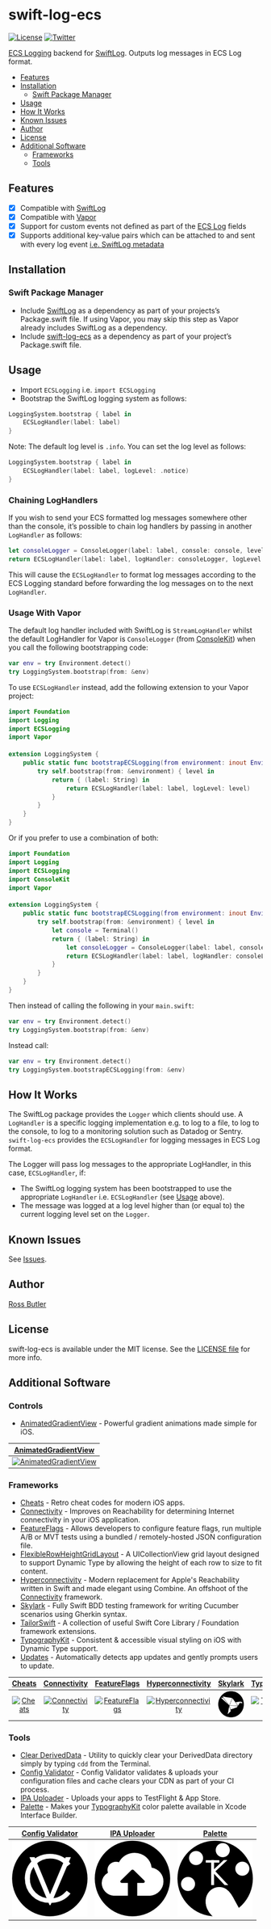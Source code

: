 # swift-log-ecs

[![License](https://img.shields.io/cocoapods/l/Connectivity.svg?style=flat)](http://cocoapods.org/pods/Connectivity)
[![Twitter](https://img.shields.io/badge/twitter-@ross_w_butler-blue.svg?style=flat)](https://twitter.com/ross_w_butler)

[ECS Logging](https://www.elastic.co/guide/en/ecs-logging/overview/current/intro.html) backend for [SwiftLog](https://github.com/apple/swift-log). Outputs log messages in ECS Log format.

- [Features](#features)
- [Installation](#installation)
	- [Swift Package Manager](#swift-package-manager)
- [Usage](#usage)
- [How It Works](#how-it-works)
- [Known Issues](#known-issues)
- [Author](#author)
- [License](#license)
- [Additional Software](#additional-software)
	- [Frameworks](#frameworks)
	- [Tools](#tools)

## Features

- [x] Compatible with [SwiftLog](https://github.com/apple/swift-log)
- [x] Compatible with [Vapor](https://vapor.codes)
- [x] Support for custom events not defined as part of the [ECS Log](https://www.elastic.co/guide/en/ecs/current/ecs-log.html) fields
- [x] Supports additional key-value pairs which can be attached to and sent with every log event [i.e. SwiftLog metadata](https://github.com/apple/swift-log#logging-metadata)

## Installation




### Swift Package Manager

- Include [SwiftLog](https://github.com/apple/swift-log) as a dependency as part of your projects’s Package.swift file. If using Vapor, you may skip this step as Vapor already includes SwiftLog as a dependency.
- Include [swift-log-ecs](https://github.com/rwbutler/swift-log-ecs) as a dependency as part of your project’s Package.swift file.

## Usage

- Import `ECSLogging` i.e. `import ECSLogging`
- Bootstrap the SwiftLog logging system as follows:

```swift
LoggingSystem.bootstrap { label in
    ECSLogHandler(label: label)
}
```

Note: The default log level is `.info`. You can set the log level as follows:

```swift
LoggingSystem.bootstrap { label in
    ECSLogHandler(label: label, logLevel: .notice)
}
```

### Chaining LogHandlers
If you wish to send your ECS formatted log messages somewhere other than the console, it’s possible to chain log handlers by passing in another `LogHandler` as follows:

```swift
let consoleLogger = ConsoleLogger(label: label, console: console, level: level)
return ECSLogHandler(label: label, logHandler: consoleLogger, logLevel: level)
```

This will cause the `ECSLogHandler` to format log messages according to the ECS Logging standard before forwarding the log messages on to the next `LogHandler`.

### Usage With Vapor

The default log handler included with SwiftLog is `StreamLogHandler` whilst the default LogHandler for Vapor is `ConsoleLogger` (from [ConsoleKit](https://github.com/vapor/console-kit)) when you call the following bootstrapping code:

```swift
var env = try Environment.detect()
try LoggingSystem.bootstrap(from: &env)
```

To use `ECSLogHandler` instead, add the following extension to your Vapor project:

```swift
import Foundation
import Logging
import ECSLogging
import Vapor

extension LoggingSystem {
    public static func bootstrapECSLogging(from environment: inout Environment) throws {
        try self.bootstrap(from: &environment) { level in
            return { (label: String) in
                return ECSLogHandler(label: label, logLevel: level)
            }
        }
    }
}
```

Or if you prefer to use a combination of both:

```swift
import Foundation
import Logging
import ECSLogging
import ConsoleKit
import Vapor

extension LoggingSystem {
    public static func bootstrapECSLogging(from environment: inout Environment) throws {
        try self.bootstrap(from: &environment) { level in
            let console = Terminal()
            return { (label: String) in
                let consoleLogger = ConsoleLogger(label: label, console: console, level: level)
                return ECSLogHandler(label: label, logHandler: consoleLogger, logLevel: level)
            }
        }
    }
}

```

Then instead of calling the following in your `main.swift`:

```swift
var env = try Environment.detect()
try LoggingSystem.bootstrap(from: &env)
```

Instead call:

```swift
var env = try Environment.detect()
try LoggingSystem.bootstrapECSLogging(from: &env)
```

## How It Works

The SwiftLog package provides the `Logger` which clients should use. A `LogHandler` is a specific logging implementation e.g. to log to a file, to log to the console, to log to a monitoring solution such as Datadog or Sentry. `swift-log-ecs` provides the `ECSLogHandler` for logging messages in ECS Log format.

The Logger will pass log messages to the appropriate LogHandler, in this case, `ECSLogHandler`, if:

- The SwiftLog logging system has been bootstrapped to use the appropriate `LogHandler` i.e. `ECSLogHandler` (see [Usage](#Usage) above).
- The message was logged at a log level higher than (or equal to) the current logging level set on the `Logger`. 

## Known Issues

See [Issues](https://github.com/rwbutler/swift-log-ecs/issues).

## Author

[Ross Butler](https://github.com/rwbutler)

## License

swift-log-ecs is available under the MIT license. See the [LICENSE file](./LICENSE) for more info.

## Additional Software

### Controls

* [AnimatedGradientView](https://github.com/rwbutler/AnimatedGradientView) - Powerful gradient animations made simple for iOS.

|[AnimatedGradientView](https://github.com/rwbutler/AnimatedGradientView) |
|:-------------------------:|
|[![AnimatedGradientView](https://raw.githubusercontent.com/rwbutler/AnimatedGradientView/master/docs/images/animated-gradient-view-logo.png)](https://github.com/rwbutler/AnimatedGradientView) 

### Frameworks

* [Cheats](https://github.com/rwbutler/Cheats) - Retro cheat codes for modern iOS apps.
* [Connectivity](https://github.com/rwbutler/Connectivity) - Improves on Reachability for determining Internet connectivity in your iOS application.
* [FeatureFlags](https://github.com/rwbutler/FeatureFlags) - Allows developers to configure feature flags, run multiple A/B or MVT tests using a bundled / remotely-hosted JSON configuration file.
* [FlexibleRowHeightGridLayout](https://github.com/rwbutler/FlexibleRowHeightGridLayout) - A UICollectionView grid layout designed to support Dynamic Type by allowing the height of each row to size to fit content.
* [Hyperconnectivity](https://github.com/rwbutler/Hyperconnectivity) - Modern replacement for Apple's Reachability written in Swift and made elegant using Combine. An offshoot of the [Connectivity](https://github.com/rwbutler/Connectivity) framework.
* [Skylark](https://github.com/rwbutler/Skylark) - Fully Swift BDD testing framework for writing Cucumber scenarios using Gherkin syntax.
* [TailorSwift](https://github.com/rwbutler/TailorSwift) - A collection of useful Swift Core Library / Foundation framework extensions.
* [TypographyKit](https://github.com/rwbutler/TypographyKit) - Consistent & accessible visual styling on iOS with Dynamic Type support.
* [Updates](https://github.com/rwbutler/Updates) - Automatically detects app updates and gently prompts users to update.

|[Cheats](https://github.com/rwbutler/Cheats) |[Connectivity](https://github.com/rwbutler/Connectivity) | [FeatureFlags](https://github.com/rwbutler/FeatureFlags) | [Hyperconnectivity](https://github.com/rwbutler/Hyperconnectivity) | [Skylark](https://github.com/rwbutler/Skylark) | [TypographyKit](https://github.com/rwbutler/TypographyKit) | [Updates](https://github.com/rwbutler/Updates) |
|:-------------------------:|:-------------------------:|:-------------------------:|:-------------------------:|:-------------------------:|:-------------------------:|:-------------------------:|
|[![Cheats](https://raw.githubusercontent.com/rwbutler/Cheats/master/docs/images/cheats-logo.png)](https://github.com/rwbutler/Cheats) |[![Connectivity](https://github.com/rwbutler/Connectivity/raw/main/ConnectivityLogo.png)](https://github.com/rwbutler/Connectivity) | [![FeatureFlags](https://raw.githubusercontent.com/rwbutler/FeatureFlags/master/docs/images/feature-flags-logo.png)](https://github.com/rwbutler/FeatureFlags) | [![Hyperconnectivity](https://raw.githubusercontent.com/rwbutler/Hyperconnectivity/master/docs/images/hyperconnectivity-logo.png)](https://github.com/rwbutler/Hyperconnectivity) | [![Skylark](https://github.com/rwbutler/Skylark/raw/master/SkylarkLogo.png)](https://github.com/rwbutler/Skylark) | [![TypographyKit](https://raw.githubusercontent.com/rwbutler/TypographyKit/master/docs/images/typography-kit-logo.png)](https://github.com/rwbutler/TypographyKit) | [![Updates](https://raw.githubusercontent.com/rwbutler/Updates/master/docs/images/updates-logo.png)](https://github.com/rwbutler/Updates)

### Tools

* [Clear DerivedData](https://github.com/rwbutler/ClearDerivedData) - Utility to quickly clear your DerivedData directory simply by typing `cdd` from the Terminal.
* [Config Validator](https://github.com/rwbutler/ConfigValidator) - Config Validator validates & uploads your configuration files and cache clears your CDN as part of your CI process.
* [IPA Uploader](https://github.com/rwbutler/IPAUploader) - Uploads your apps to TestFlight & App Store.
* [Palette](https://github.com/rwbutler/TypographyKitPalette) - Makes your [TypographyKit](https://github.com/rwbutler/TypographyKit) color palette available in Xcode Interface Builder.

|[Config Validator](https://github.com/rwbutler/ConfigValidator) | [IPA Uploader](https://github.com/rwbutler/IPAUploader) | [Palette](https://github.com/rwbutler/TypographyKitPalette)|
|:-------------------------:|:-------------------------:|:-------------------------:|
|[![Config Validator](https://raw.githubusercontent.com/rwbutler/ConfigValidator/master/docs/images/config-validator-logo.png)](https://github.com/rwbutler/ConfigValidator) | [![IPA Uploader](https://raw.githubusercontent.com/rwbutler/IPAUploader/master/docs/images/ipa-uploader-logo.png)](https://github.com/rwbutler/IPAUploader) | [![Palette](https://raw.githubusercontent.com/rwbutler/TypographyKitPalette/master/docs/images/typography-kit-palette-logo.png)](https://github.com/rwbutler/TypographyKitPalette)
